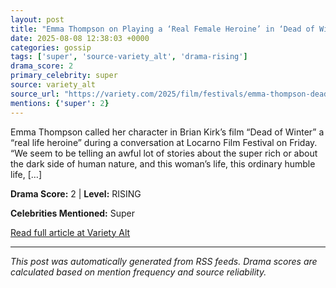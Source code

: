 ```yaml
---
layout: post
title: "Emma Thompson on Playing a ‘Real Female Heroine’ in ‘Dead of Winter’ and Filming Violent Scenes: ‘Why Start This Action Stuff When You’re 66 Years Old? That’s Just Stupid’""
date: 2025-08-08 12:38:03 +0000
categories: gossip
tags: ['super', 'source-variety_alt', 'drama-rising']
drama_score: 2
primary_celebrity: super
source: variety_alt
source_url: "https://variety.com/2025/film/festivals/emma-thompson-dead-of-winter-filming-action-scenes-1236482256/""
mentions: {'super': 2}
---
```


Emma Thompson called her character in Brian Kirk’s film “Dead of Winter” a “real life heroine” during a conversation at Locarno Film Festival on Friday. “We seem to be telling an awful lot of stories about the super rich or about the dark side of human nature, and this woman’s life, this ordinary humble life, […]

**Drama Score:** 2 | **Level:** RISING

**Celebrities Mentioned:** Super

[Read full article at Variety Alt](https://variety.com/2025/film/festivals/emma-thompson-dead-of-winter-filming-action-scenes-1236482256/)

---
*This post was automatically generated from RSS feeds. Drama scores are calculated based on mention frequency and source reliability.*
